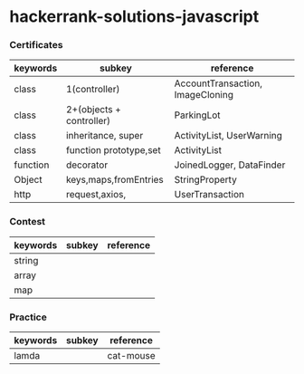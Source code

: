 # hackerrank-solutions-javascript
### Certificates
keywords|subkey|reference
-|-|-
class|1(controller)|AccountTransaction, ImageCloning
class|2+(objects + controller)|ParkingLot
class|inheritance, super|ActivityList, UserWarning
class|function prototype,set|ActivityList
function|decorator|JoinedLogger, DataFinder
Object|keys,maps,fromEntries|StringProperty
http|request,axios,|UserTransaction

### Contest
keywords|subkey|reference
-|-|-
string||
array||
map||

### Practice
keywords|subkey|reference
-|-|-
lamda||cat-mouse

